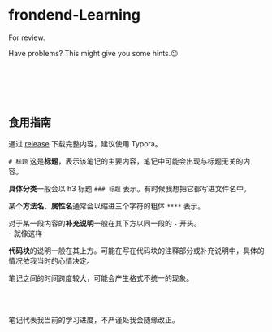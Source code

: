 # frondend-Learning

For review.

Have problems? This might give you some hints.😉

</br>

</br>

</br>

</br>

## 食用指南

通过 [release](https://github.com/jelly-girl/frondend-Learning/releases) 下载完整内容，建议使用 Typora。

`# 标题` 这是**标题**，表示该笔记的主要内容，笔记中可能会出现与标题无关的内容。

**具体分类**一般会以 h3 标题 `### 标题` 表示。有时候我想把它都写进文件名中。

某个**方法名**、**属性名**通常会以缩进三个字符的粗体 `****` 表示。

对于某一段内容的**补充说明**一般在其下方以同一段的 `-` 开头。  
 \- 就像这样

**代码块**的说明一般在其上方。可能在写在代码块的注释部分或补充说明中，具体的情况依我当时的心情决定。

笔记之间的时间跨度较大，可能会产生格式不统一的现象。

</br>

</br>

笔记代表我当前的学习进度，不严谨处我会随缘改正。
